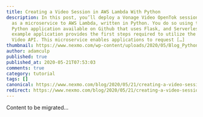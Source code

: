```yaml
---
title: Creating a Video Session in AWS Lambda With Python
description: In this post, you’ll deploy a Vonage Video OpenTok session client
  as a microservice to AWS Lambda, written in Python. You do so using this
  Python application available on Github that uses Flask, and Serverless. This
  example application provides the first steps required to utilize the Vonage
  Video API. This microservice enables applications to request […]
thumbnail: https://www.nexmo.com/wp-content/uploads/2020/05/Blog_Python-AWS-Lambda_OpenTok_1200x600.png
author: adamculp
published: true
published_at: 2020-05-21T07:53:03
comments: true
category: tutorial
tags: []
canonical: https://www.nexmo.com/blog/2020/05/21/creating-a-video-session-in-aws-lambda-with-python
redirect: https://www.nexmo.com/blog/2020/05/21/creating-a-video-session-in-aws-lambda-with-python
---
```

Content to be migrated...